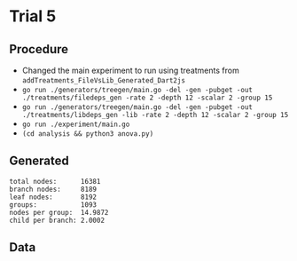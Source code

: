 # Trial 5

## Procedure

- Changed the main experiment to run using treatments from `addTreatments_FileVsLib_Generated_Dart2js`
- `go run ./generators/treegen/main.go -del -gen -pubget -out ./treatments/filedeps_gen -rate 2 -depth 12 -scalar 2 -group 15`
- `go run ./generators/treegen/main.go -del -gen -pubget -out ./treatments/libdeps_gen -lib -rate 2 -depth 12 -scalar 2 -group 15`
- `go run ./experiment/main.go`
- `(cd analysis && python3 anova.py)`

## Generated

```Plain
total nodes:      16381
branch nodes:     8189
leaf nodes:       8192
groups:           1093
nodes per group:  14.9872
child per branch: 2.0002
```

## Data

